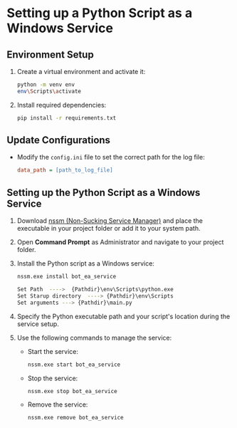 # Setting up a Python Script as a Windows Service

## Environment Setup

1. Create a virtual environment and activate it:
    ```bash
    python -m venv env
    env\Scripts\activate
    ```

2. Install required dependencies:
    ```bash
    pip install -r requirements.txt
    ```

## Update Configurations

- Modify the `config.ini` file to set the correct path for the log file:
    ```ini
    data_path = [path_to_log_file]
    ```

## Setting up the Python Script as a Windows Service

1. Download [nssm (Non-Sucking Service Manager)](https://nssm.cc/download) and place the executable in your project folder or add it to your system path.

2. Open **Command Prompt** as Administrator and navigate to your project folder.

3. Install the Python script as a Windows service:
    ```bash
    nssm.exe install bot_ea_service

    Set Path  ---->  {Pathdir}\env\Scripts\python.exe
    Set Starup directory  ----> {Pathdir}\env\Scripts
    Set arguments ---> {Pathdir}\main.py
    ```

4. Specify the Python executable path and your script's location during the service setup.

5. Use the following commands to manage the service:

    - Start the service:
        ```bash
        nssm.exe start bot_ea_service
        ```

    - Stop the service:
        ```bash
        nssm.exe stop bot_ea_service
        ```

    - Remove the service:
        ```bash
        nssm.exe remove bot_ea_service
        ```

